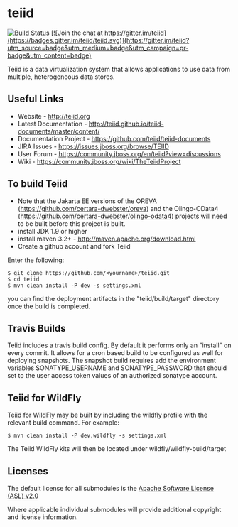 teiid
=====

[![Build Status](https://api.travis-ci.com/teiid/teiid.svg?branch=master)](https://travis-ci.org/teiid/teiid)
[![Join the chat at https://gitter.im/teiid](https://badges.gitter.im/teiid/teiid.svg)](https://gitter.im/teiid?utm_source=badge&utm_medium=badge&utm_campaign=pr-badge&utm_content=badge)

Teiid is a data virtualization system that allows applications to use data from multiple, heterogeneous data stores.

## Useful Links
- Website - http://teiid.org
- Latest Documentation - http://teiid.github.io/teiid-documents/master/content/
- Documentation Project - https://github.com/teiid/teiid-documents
- JIRA Issues -  https://issues.jboss.org/browse/TEIID
- User Forum - https://community.jboss.org/en/teiid?view=discussions
- Wiki - https://community.jboss.org/wiki/TheTeiidProject

## To build Teiid
- Note that the Jakarta EE versions of the OREVA (https://github.com/certara-dwebster/oreva) and the Olingo-OData4 (https://github.com/certara-dwebster/olingo-odata4) projects will need to be built before this project is built.
- install JDK 1.9 or higher
- install maven 3.2+ - http://maven.apache.org/download.html
- Create a github account and fork Teiid

Enter the following:

	$ git clone https://github.com/<yourname>/teiid.git
	$ cd teiid
	$ mvn clean install -P dev -s settings.xml
	
you can find the deployment artifacts in the "teiid/build/target" directory once the build is completed.

## Travis Builds

Teiid includes a travis build config.  By default it performs only an "install" on every commit.  It allows for a
cron based build to be configured as well for deploying snapshots.  The snapshot build requires add the environment
variables SONATYPE_USERNAME and SONATYPE_PASSWORD that should set to the user access token values of an
authorized sonatype account.

## Teiid for WildFly

Teiid for WildFly may be built by including the wildfly profile with the relevant build command.  For example:

    $ mvn clean install -P dev,wildfly -s settings.xml
    
The Teiid WildFly kits will then be located under wildfly/wildfly-build/target

Licenses
-------

The default license for all submodules is the [Apache Software License (ASL) v2.0][1]

Where applicable individual submodules will provide additional copyright and license information.

[1]: view-source:https://www.apache.org/licenses/LICENSE-2.0
